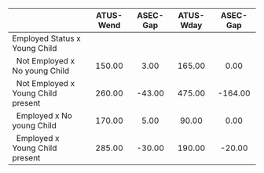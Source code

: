 
|                      |    ATUS-Wend |     ASEC-Gap |    ATUS-Wday |     ASEC-Gap |
| -------------------- | :----------: | :----------: | :----------: | :----------: |
| Employed Status x Young Child |              |              |              |              |
| &nbsp;&nbsp;Not Employed x No young Child |       150.00 |         3.00 |       165.00 |         0.00 |
| &nbsp;&nbsp;Not Employed x Young Child present |       260.00 |       -43.00 |       475.00 |      -164.00 |
| &nbsp;&nbsp;Employed x No young Child |       170.00 |         5.00 |        90.00 |         0.00 |
| &nbsp;&nbsp;Employed x Young Child present |       285.00 |       -30.00 |       190.00 |       -20.00 |

